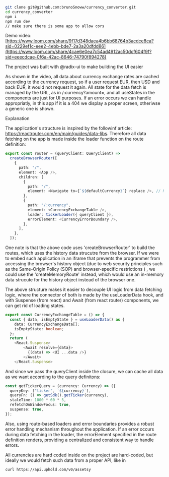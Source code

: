 ```bash
git clone git@github.com:brunoSnoww/currency_converter.git
cd currency_converter
npm i 
npm run dev
// make sure there is some app to allow cors
```

Demo video:
[https://www.loom.com/share/9f17d348daea4b6bb68764b3acdce8ca?sid=0229ef1c-eee2-4ebb-bde7-2a3a20dfdd86](https://www.loom.com/share/4cae6e0ea7c54ad4912ac50dcf604f9f?sid=eeecdcae-0f6a-42ac-8646-74790f894278)

The project was built with @radix-ui to make building the UI easier 

As shown in the video, all data about currency exchange rates are cached according to the currency request, so if a user request EUR, then USD and back EUR, it would not request it again. All state for the data fetch is managed by the URL, as in /:currency?amount=<value>, and all useStates in the components are just for UI purposes. If an error occurs we can handle appropriatly, in this app if it is a 404 we display a proper screen, otheriwse a generic one is shown.

Explanation

The application's structure is inspired by the followinf article: https://reactrouter.com/en/main/guides/data-libs. Therefore all data fetching on the app is made inside the loader function on the route definition: 

```typescript
export const router = (queryClient: QueryClient) =>
  createBrowserRouter([
    {
      path: "/",
      element: <App />,
      children: [
        {
          path: "/",
          element: <Navigate to={`${defaultCurrency}`} replace />, // Redirects to /USD if accessing root path
        },
        {
          path: "/:currency",
          element: <CurrencyExchangeTable />,
          loader: tickerLoader({ queryClient }),
          errorElement: <CurrencyErrorBoundary />,
        },
      ],
    },
  ]);
```
One note is that the above code uses 'createBrowserRouter' to build the routes, which uses the history data strucutre from the browser. If we were to embed such application in an iframe that prevents the programmer from accessing the browser's history object (due to web security principles such as the Same-Origin Policy (SOP) and browser-specific restrictions ) , we could use the 'createMemoryRoute' instead, which would use an in-memory data strucute for the history object instead of the browser one.

The above structure makes it easier to decouple UI logic from data fetching logic, where the connector of both is made by the useLoaderData hook, and with Suspense (from react) and Await (from react router) components, we can get rid of loading states. 

```typescript
export const CurrencyExchangeTable = () => {
  const { data, isEmptyState } = useLoaderData() as {
    data: CurrencyExchangeData[];
    isEmptyState: boolean;
  };
  return (
    <React.Suspense>
        <Await resolve={data}>
          {(data) => <UI ...data />}
        </Await>
    </React.Suspense>
```

And since we pass the queryClient inside the closure, we can cache all data as we want according to the query definitons:
```typescript
const getTickerQuery = (currency: Currency) => ({
  queryKey: ["ticker", `${currency}`],
  queryFn: () => getSdk().getTicker(currency),
  staleTime: 1000 * 60 * 5,
  refetchOnWindowFocus: true,
  suspense: true,
});
```

Also, using route-based loaders and error boundaries provides a robust error handling mechanism throughout the application. If an error occurs during data fetching in the loader, the errorElement specified in the route definition renders, providing a centralized and consistent way to handle errors.

All currencies are hard coded inside on the project are hard-coded, but ideally we would fetch such data from a proper API, like in 
```bash
curl https://api.uphold.com/v0/assetsy
```











